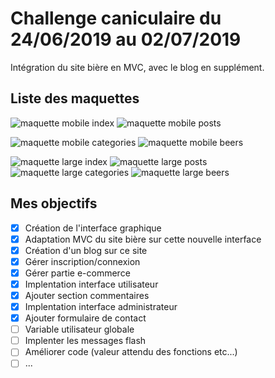 # Challenge caniculaire du 24/06/2019 au 02/07/2019 #

Intégration du site bière en MVC, avec le blog en supplément.

## Liste des maquettes ##

![maquette mobile index](/www/public/assets/img/MobileIndex.png)
![maquette mobile posts](/www/public/assets/img/MobilePosts.png)

![maquette mobile categories](/www/public/assets/img/MobileCateg.png)
![maquette mobile beers](/www/public/assets/img/MobileBeers.png)

![maquette large index](/www/public/assets/img/LargeIndex.png)
![maquette large posts](/www/public/assets/img/LargePosts.png)
![maquette large categories](/www/public/assets/img/LargeCateg.png)
![maquette large beers](/www/public/assets/img/LargeBeers.png)

## Mes objectifs ##

- [x] Création de l'interface graphique
- [x] Adaptation MVC du site bière sur cette nouvelle interface
- [x] Création d'un blog sur ce site
- [x] Gérer inscription/connexion
- [x] Gérer partie e-commerce
- [x] Implentation interface utilisateur
- [x] Ajouter section commentaires
- [x] Implentation interface administrateur
- [x] Ajouter formulaire de contact
- [ ] Variable utilisateur globale
- [ ] Implenter les messages flash
- [ ] Améliorer code (valeur attendu des fonctions etc...)
- [ ] ...